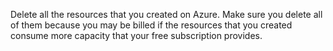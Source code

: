 Delete all the resources that you created on Azure. Make sure you delete all of them because you may be billed if the resources that you
created consume more capacity that your free subscription provides.